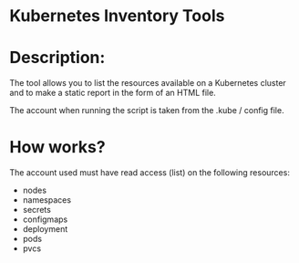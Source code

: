 # Kubernetes Inventory Tools

# Description:
The tool allows you to list the resources available on a Kubernetes cluster and to make a static report in the form of an HTML file.

The account when running the script is taken from the .kube / config file.

# How works?

The account used must have read access (list) on the following resources:
- nodes
- namespaces
- secrets
- configmaps
- deployment
- pods
- pvcs

